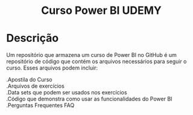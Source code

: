 <h1 align="center">Curso Power BI UDEMY</h1>

# Descrição

Um repositório que armazena um curso de Power BI no GitHub é um repositório de código que contém os arquivos necessários para seguir o curso. Esses arquivos podem incluir:

.Apostila do Curso<br>
.Arquivos de exercícios<br>
.Data sets que podem ser usados nos exercícios<br>
.Código que demonstra como usar as funcionalidades do Power BI<br>
.Perguntas Frequentes FAQ<br>



